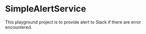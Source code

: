 # SimpleAlertService
This playground project is to provide alert to Slack if there are error encountered. 

